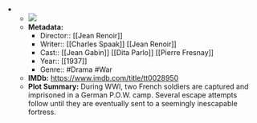 - 
    - ![](https://m.media-amazon.com/images/M/MV5BMTg3MTI5NTk0N15BMl5BanBnXkFtZTgwMjU1MDM5MTE@._V1_SX300.jpg)  
    - **Metadata:**
        - Director:: [[Jean Renoir]]
        - Writer:: [[Charles Spaak]] [[Jean Renoir]]
        - Cast:: [[Jean Gabin]] [[Dita Parlo]] [[Pierre Fresnay]]
        - Year:: [[1937]]
        - Genre:: #Drama #War
    - **IMDb:** https://www.imdb.com/title/tt0028950
    - **Plot Summary:** During WWI, two French soldiers are captured and imprisoned in a German P.O.W. camp. Several escape attempts follow until they are eventually sent to a seemingly inescapable fortress.

